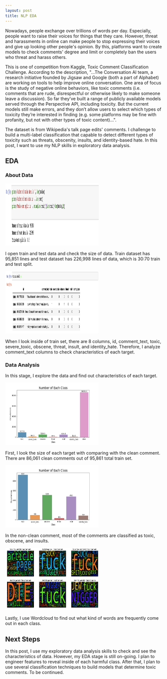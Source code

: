 ```yaml
---
layout: post
title: NLP EDA
---
```


Nowadays, people exchange over trillions of words per day. Especially, people want to raise their voices for things that they care. However, threat and harassments in online can make people to stop expressing their voices and give up looking other people's opinion. By this, platforms want to create models to check comments' degree and limit or completely ban the users who threat and harass others.

This is one of competition from Kaggle, Toxic Comment Classification Challenge. According to the description, 
"...The Conversation AI team, a research initiative founded by Jigsaw and Google (both a part of Alphabet) are working on tools to help improve online conversation. One area of focus is the study of negative online behaviors, like toxic comments (i.e. comments that are rude, disrespectful or otherwise likely to make someone leave a discussion). So far they’ve built a range of publicly available models served through the Perspective API, including toxicity. But the current models still make errors, and they don’t allow users to select which types of toxicity they’re interested in finding (e.g. some platforms may be fine with profanity, but not with other types of toxic content)...".

The dataset is from Wikipedia's talk page edits' comments. I challenge to build a multi-label classification that capable to detect different types of toxicity such as threats, obscenity, insults, and identity-based hate. In this post, I want to use my NLP skills in exploratory data analysis.  

## EDA


### About Data

<img src="/images/toxic_comments/data_size.png" alt="Data Size" width="300" height="200">


I open train and test data and check the size of data. Train dataset has 95,851 lines and test dataset has 226,998 lines of data, which is 30:70 train and test split. 



<img src="/images/toxic_comments/train_tail.png" alt="Train Tail part" width="300" height="200">


When I look inside of train set, there are 8 columns, id, comment_text, toxic, severe_toxic, obscene, threat, insult, and identity_hate. Therefore, I analyze comment_text columns to check characteristics of each target. 


### Data Analysis


In this stage, I explore the data and find out characteristics of each target. 

<img src="/images/toxic_comments/with_clean_comments.png" alt="Number of Each Class" width="300" height="200">


First, I look the size of each target with comparing with the clean comment. There are 86,061 clean comments out of 95,861 total train set. 

<img src="/images/toxic_comments/without_clean_comments.png" alt="Number of Each harmful Class" width="300" height="200">


In the non-clean comment, most of the comments are classified as toxic, obscene, and insults. 

<img src="/images/toxic_comments/comments.png" alt="Frequent Words on Each Class" width="300" height="200">



Lastly, I use Wordcloud to find out what kind of words are frequently come out in each class.



## Next Steps


In this post, I use my exploratory data analysis skills to check and see the characteristics of data. However, my EDA stage is still on-going. I plan to engineer features to reveal inside of each harmful class. After that, I plan to use several classification techniques to build models that determine toxic comments. To be continued. 
